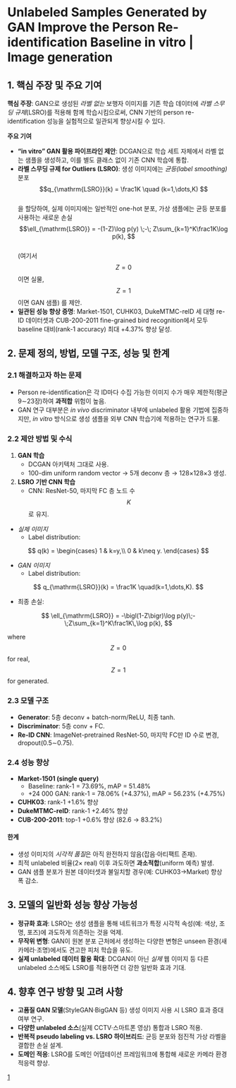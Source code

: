 # Unlabeled Samples Generated by GAN Improve the Person Re-identification Baseline in vitro | Image generation

## 1. 핵심 주장 및 주요 기여
**핵심 주장**: GAN으로 생성된 *라벨 없는* 보행자 이미지를 기존 학습 데이터에 *라벨 스무딩 규제*(LSRO)를 적용해 함께 학습시킴으로써, CNN 기반의 person re-identification 성능을 실험적으로 일관되게 향상시킬 수 있다.

**주요 기여**  
- **“in vitro” GAN 활용 파이프라인 제안**: DCGAN으로 학습 세트 자체에서 라벨 없는 샘플을 생성하고, 이를 별도 클래스 없이 기존 CNN 학습에 통합.  
- **라벨 스무딩 규제 for Outliers (LSRO)**: 생성 이미지에는 *균등(label smoothing)* 분포  
  $$q_{\mathrm{LSRO}}(k) = \frac1K \quad (k=1,\dots,K) $$  
  을 할당하여, 실제 이미지에는 일반적인 one-hot 분포, 가상 샘플에는 균등 분포를 사용하는 새로운 손실  
  $$\ell_{\mathrm{LSRO}} = -(1-Z)\log p(y) \;-\; Z\sum_{k=1}^K\frac1K\log p(k), $$  
  (여기서 $$Z=0$$이면 실물, $$Z=1$$이면 GAN 샘플) 를 제안.  
- **일관된 성능 향상 증명**: Market-1501, CUHK03, DukeMTMC-reID 세 대형 re-ID 데이터셋과 CUB-200-2011 fine-grained bird recognition에서 모두 baseline 대비(rank-1 accuracy) 최대 +4.37% 향상 달성.

## 2. 문제 정의, 방법, 모델 구조, 성능 및 한계

### 2.1 해결하고자 하는 문제
- Person re-identification은 각 ID마다 수집 가능한 이미지 수가 매우 제한적(평균 9∼23장)하여 **과적합** 위험이 높음.
- GAN 연구 대부분은 *in vivo* discriminator 내부에 unlabeled 활용 기법에 집중하지만, *in vitro* 방식으로 생성 샘플을 외부 CNN 학습기에 적용하는 연구가 드묾.

### 2.2 제안 방법 및 수식
1. **GAN 학습**  
   - DCGAN 아키텍처 그대로 사용.  
   - 100-dim uniform random vector → 5개 deconv 층 → 128×128×3 생성.  
2. **LSRO 기반 CNN 학습**  
   - CNN: ResNet-50, 마지막 FC 층 노드 수 $$K$$로 유지.  
   
- *실제 이미지*  
     - Label distribution:  

$$
         q(k) = \begin{cases}
           1 & k=y,\\
           0 & k\neq y.
         \end{cases}
       $$
   
- *GAN 이미지*  
     - Label distribution:  

$$
         q_{\mathrm{LSRO}}(k) = \frac1K \quad(k=1,\dots,K).
       $$
   
- 최종 손실:  

$$
       \ell_{\mathrm{LSRO}}
       = -\bigl(1-Z\bigr)\log p(y)\;-\;Z\sum_{k=1}^K\frac1K\,\log p(k),
     $$
     
where $$Z=0$$ for real, $$Z=1$$ for generated.

### 2.3 모델 구조
- **Generator**: 5층 deconv + batch-norm/ReLU, 최종 tanh.  
- **Discriminator**: 5층 conv + FC.  
- **Re-ID CNN**: ImageNet-pretrained ResNet-50, 마지막 FC만 ID 수로 변경, dropout(0.5∼0.75).

### 2.4 성능 향상
- **Market-1501 (single query)**  
  - Baseline: rank-1 = 73.69%, mAP = 51.48%  
  - +24 000 GAN: rank-1 = 78.06% (+4.37%), mAP = 56.23% (+4.75%)
- **CUHK03**: rank-1 +1.6% 향상  
- **DukeMTMC-reID**: rank-1 +2.46% 향상  
- **CUB-200-2011**: top-1 +0.6% 향상 (82.6 → 83.2%)

#### 한계
- 생성 이미지의 *시각적 품질*은 아직 완전하지 않음(잡음·아티팩트 존재).  
- 최적 unlabeled 비율(2× real) 이후 과도하면 **과소적합**(uniform 예측) 발생.  
- GAN 샘플 분포가 원본 데이터셋과 불일치할 경우(예: CUHK03→Market) 향상 폭 감소.

## 3. 모델의 일반화 성능 향상 가능성
- **정규화 효과**: LSRO는 생성 샘플을 통해 네트워크가 특정 시각적 속성(예: 색상, 조명, 포즈)에 과도하게 의존하는 것을 억제.  
- **무작위 변형**: GAN이 원본 분포 근처에서 생성하는 다양한 변형은 unseen 환경(새 카메라·조명)에서도 견고한 피처 학습을 유도.  
- **실제 unlabeled 데이터 활용 확대**: DCGAN이 아닌 *실제* 웹 이미지 등 다른 unlabeled 소스에도 LSRO를 적용하면 더 강한 일반화 효과 기대.

## 4. 향후 연구 방향 및 고려 사항
- **고품질 GAN 모델**(StyleGAN·BigGAN 등) 생성 이미지 사용 시 LSRO 효과 증대 여부 연구.  
- **다양한 unlabeled 소스**(실제 CCTV·스마트폰 영상) 통합과 LSRO 적용.  
- **반복적 pseudo labeling vs. LSRO 하이브리드**: 균등 분포와 점진적 가상 라벨을 결합한 손실 설계.  
- **도메인 적응**: LSRO를 도메인 어댑테이션 프레임워크에 통합해 새로운 카메라 환경 적응력 향상.

[1](https://ppl-ai-file-upload.s3.amazonaws.com/web/direct-files/attachments/22370781/a17013af-6d5b-442e-92f5-2a1870b55009/1701.07717v5.pdf)
